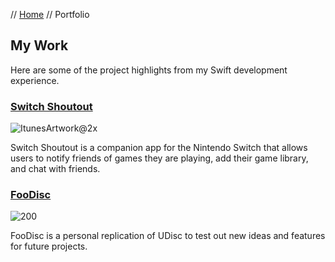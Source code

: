 // [Home](index.md) // Portfolio

## My Work

Here are some of the project highlights from my Swift development experience.

### [Switch Shoutout](portfolio/Switch-Shoutout.md)

![ItunesArtwork@2x](https://user-images.githubusercontent.com/94752449/153074601-96356a4c-7b80-4de8-8b81-e8a292733326.png)

Switch Shoutout is a companion app for the Nintendo Switch that allows users to notify friends of games they are playing, add their game library, and chat with friends.

### [FooDisc](portfolio/FooDisc.md)

![200](https://user-images.githubusercontent.com/94752449/153074525-5205af54-22d8-4ba2-9390-9e7e25fc94b6.png)

FooDisc is a personal replication of UDisc to test out new ideas and features for future projects.
